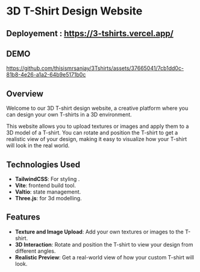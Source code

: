 # 3D T-Shirt Design Website

## Deployement : https://3-tshirts.vercel.app/


## DEMO



https://github.com/thisismrsanjay/3Tshirts/assets/37665041/7cb1dd0c-81b8-4e26-a1a2-64b9e5171b0c



## Overview
Welcome to our 3D T-shirt design website, a creative platform where you can design your own T-shirts in a 3D environment. 

This website allows you to upload textures or images and apply them to a 3D model of a T-shirt. 
You can rotate and position the T-shirt to get a realistic view of your design, making it easy to visualize how your T-shirt will look in the real world.

## Technologies Used
- **TailwindCSS**: For styling .
- **Vite**: frontend build tool.
- **Valtio**:  state management.
- **Three.js**: for 3d modelling.

## Features
- **Texture and Image Upload**: Add your own textures or images to the T-shirt.
- **3D Interaction**: Rotate and position the T-shirt to view your design from different angles.
- **Realistic Preview**: Get a real-world view of how your custom T-shirt will look.




